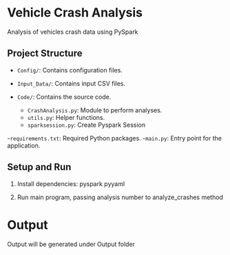 # Vehicle Crash Analysis
Analysis of vehicles crash data using PySpark

## Project Structure

- `Config/`: Contains configuration files.
- `Input_Data/`: Contains input CSV files.

- `Code/`: Contains the source code.
    - `CrashAnalysis.py`: Module to perform analyses.
    - `utils.py`: Helper functions.
    - `sparksession.py`: Create Pyspark Session

-`requirements.txt`: Required Python packages.
-`main.py`: Entry point for the application.

## Setup and Run

1. Install dependencies:
pyspark
pyyaml

2. Run main program, passing analysis number to analyze_crashes method

# Output
Output will be generated under Output folder
